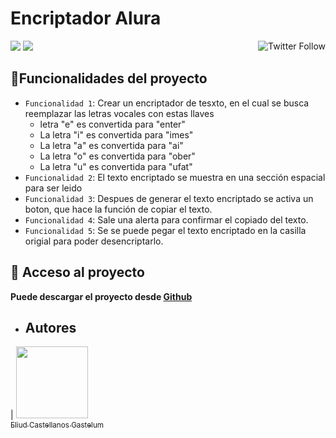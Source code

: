 <h1>Encriptador Alura</h1>

<p align="left">
   <img src="https://img.shields.io/badge/STATUS-TERMINADO-green"> <img src="https://img.shields.io/badge/Version-2.0-blue"><a href="https://twitter.com/eliud_cg"><img src="https://img.shields.io/twitter/follow/Eliud_Cg.svg?style=social" align="right" alt="Twitter Follow" /></a>
 
</p>



## :hammer:Funcionalidades del proyecto

- `Funcionalidad 1`: Crear un encriptador de tesxto, en el cual se busca reemplazar las letras vocales con estas llaves
  - letra "e" es convertida para "enter" 
  - La letra "i" es convertida para "imes" 
  - La letra "a" es convertida para "ai" 
  - La letra "o" es convertida para "ober" 
  - La letra "u" es convertida para "ufat"
- `Funcionalidad 2`: El texto encriptado se muestra en una sección espacial para ser leido
- `Funcionalidad 3`: Despues de generar el texto encriptado se activa un boton, que hace la función de copiar el texto.
- `Funcionalidad 4`: Sale una alerta para confirmar el copiado del texto.
- `Funcionalidad 5`: Se se puede pegar el texto encriptado en la casilla origial para poder desencriptarlo.

## 📁 Acceso al proyecto

**Puede descargar el proyecto desde **[Github](https://github.com/eliud894/encriptadorAlura)****

* ## Autores

| [<img src="https://avatars.githubusercontent.com/u/157088786?v=4" width=115><br><sub>Eliud Castellanos Gastelum</sub>](https://github.com/eliud894) 
